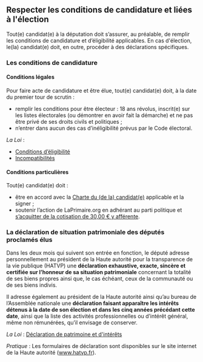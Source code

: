 ## Respecter les conditions de candidature et liées à l'élection
Tout(e) candidat(e) à la députation doit s’assurer, au préalable, de remplir les conditions de candidature et d’éligibilité applicables. En cas d'élection, le(la) candidat(e) doit, en outre, procéder à des déclarations spécifiques.

### Les conditions de candidature
#### Conditions légales
Pour faire acte de candidature et être élue, tout(e) candidat(e) doit, à la date du premier tour de scrutin :
* remplir les conditions pour être électeur : 18 ans révolus, inscrit(e) sur les listes électorales (ou démontrer en avoir fait la démarche) et ne pas être privé de ses droits civils et politiques ;
* n’entrer dans aucun des cas d’inéligibilité prévus par le Code électoral.

*La Loi* :
* [Conditions d’éligibilité](https://www.legifrance.gouv.fr/affichCode.do?idSectionTA=LEGISCTA000006148456&cidTexte=LEGITEXT000006070239&dateTexte=20170313)
* [Incompatibilités](https://www.legifrance.gouv.fr/affichCode.do?idSectionTA=LEGISCTA000006148457&cidTexte=LEGITEXT000006070239&dateTexte=20170313)

#### Conditions particulières
Tout(e) candidat(e) doit :
* être en accord avec la [Charte du (de la) candidat(e)](https://legislatives.laprimaire.org/charte/) applicable et la signer ;
* soutenir l’action de LaPrimaire.org en adhérant au parti politique et [s’acquitter de la cotisation de 30,00 € y afférente](https://laprimaire.org/adherer/).

### La déclaration de situation patrimoniale des députés proclamés élus
Dans les deux mois qui suivent son entrée en fonction, le député adresse personnellement au président de la Haute autorité pour la transparence de la vie publique (HATVP) une **déclaration exhaustive, exacte, sincère et certifiée sur l’honneur de sa situation patrimoniale** concernant la totalité de ses biens propres ainsi que, le cas échéant, ceux de la communauté ou de ses biens indivis.

Il adresse également au président de la Haute autorité ainsi qu’au bureau de l’Assemblée nationale une **déclaration faisant apparaître les intérêts détenus à la date de son élection et dans les cinq années précédant cette date**, ainsi que
la liste des activités professionnelles ou d’intérêt général, même non rémunérées, qu’il envisage de conserver.

*La Loi* :
[Déclaration de patrimoine et d'intérêts](https://www.legifrance.gouv.fr/affichCodeArticle.do?cidTexte=LEGITEXT000006070239&idArticle=LEGIARTI000028059572)

*Pratique* : Les formulaires de déclaration sont disponibles sur le site internet de la Haute autorité (www.hatvp.fr).
